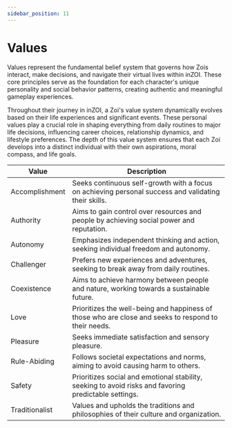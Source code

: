 ```yaml
---
sidebar_position: 11
---
```


# Values

Values represent the fundamental belief system that governs how Zois interact, make decisions, and navigate their virtual lives within inZOI. These core principles serve as the foundation for each character's unique personality and social behavior patterns, creating authentic and meaningful gameplay experiences.

Throughout their journey in inZOI, a Zoi's value system dynamically evolves based on their life experiences and significant events. These personal values play a crucial role in shaping everything from daily routines to major life decisions, influencing career choices, relationship dynamics, and lifestyle preferences. The depth of this value system ensures that each Zoi develops into a distinct individual with their own aspirations, moral compass, and life goals.

| Value                                                       | Description                                                                                           |
| ----------------------------------------------------------- | ----------------------------------------------------------------------------------------------------- |
| Accomplishment | Seeks continuous self-growth with a focus on achieving personal success and validating their skills.  |
| Authority          | Aims to gain control over resources and people by achieving social power and reputation.              |
| Autonomy             | Emphasizes independent thinking and action, seeking individual freedom and autonomy.                  |
| Challenger      | Prefers new experiences and adventures, seeking to break away from daily routines.                    |
| Coexistence       | Aims to achieve harmony between people and nature, working towards a sustainable future.              |
| Love                    | Prioritizes the well-being and happiness of those who are close and seeks to respond to their needs.  |
| Pleasure            | Seeks immediate satisfaction and sensory pleasure.                                                    |
| Rule-Abiding   | Follows societal expectations and norms, aiming to avoid causing harm to others.                      |
| Safety               | Prioritizes social and emotional stability, seeking to avoid risks and favoring predictable settings. |
| Traditionalist | Values and upholds the traditions and philosophies of their culture and organization.                 |